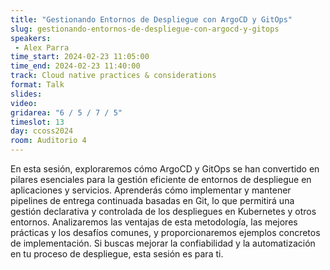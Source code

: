 ```yaml
---
title: "Gestionando Entornos de Despliegue con ArgoCD y GitOps"
slug: gestionando-entornos-de-despliegue-con-argocd-y-gitops
speakers:
 - Alex Parra
time_start: 2024-02-23 11:05:00
time_end: 2024-02-23 11:40:00
track: Cloud native practices & considerations
format: Talk
slides: 
video: 
gridarea: "6 / 5 / 7 / 5"
timeslot: 13
day: ccoss2024
room: Auditorio 4
---
```


En esta sesión, exploraremos cómo ArgoCD y GitOps se han convertido en pilares esenciales para la gestión eficiente de entornos de despliegue en aplicaciones y servicios. Aprenderás cómo implementar y mantener pipelines de entrega continuada basadas en Git, lo que permitirá una gestión declarativa y controlada de los despliegues en Kubernetes y otros entornos. Analizaremos las ventajas de esta metodología, las mejores prácticas y los desafíos comunes, y proporcionaremos ejemplos concretos de implementación. Si buscas mejorar la confiabilidad y la automatización en tu proceso de despliegue, esta sesión es para ti.